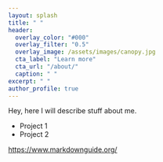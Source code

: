 ```yaml
---
layout: splash
title: " "
header:
  overlay_color: "#000"
  overlay_filter: "0.5"
  overlay_image: /assets/images/canopy.jpg
  cta_label: "Learn more"
  cta_url: "/about/"
  caption: " "
excerpt: " "
author_profile: true
---
```


Hey, here I will describe stuff about me.

- Project 1
- Project 2

https://www.markdownguide.org/
